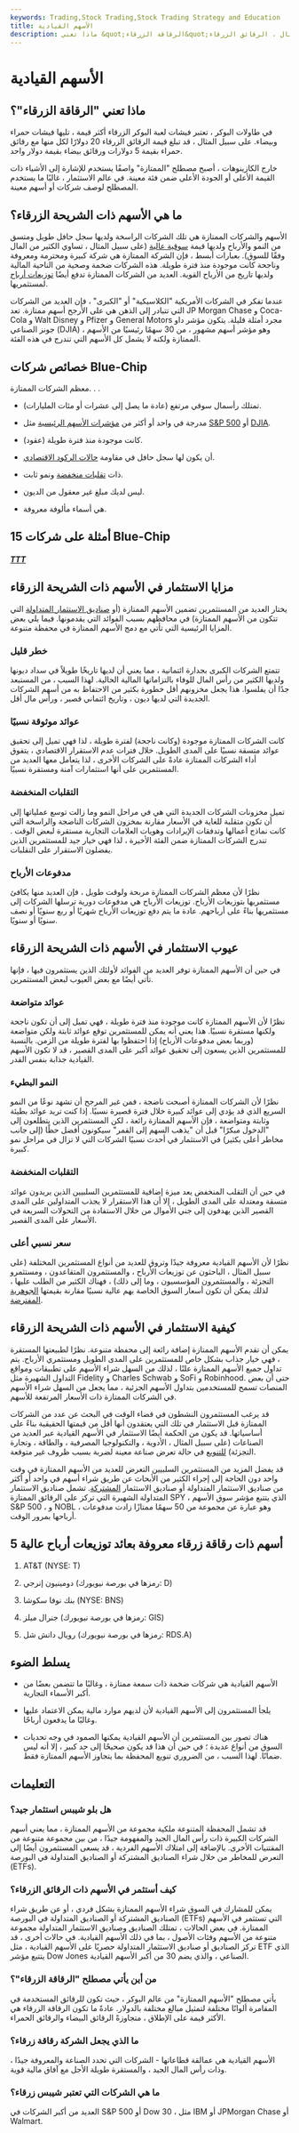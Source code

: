 ```yaml
---
keywords: Trading,Stock Trading,Stock Trading Strategy and Education
title: الأسهم القيادية
description: ماذا تعني &quot;الرقاقة الزرقاء&quot;؟ في طاولات البوكر ، تعتبر فيشات لعبة البوكر الزرقاء أكثر قيمة ، تليها فيشات حمراء وبيضاء. على سبيل المثال ، الرقائق الزرقاء
---
```


# الأسهم القيادية
## ماذا تعني "الرقاقة الزرقاء"؟

في طاولات البوكر ، تعتبر فيشات لعبة البوكر الزرقاء أكثر قيمة ، تليها فيشات حمراء وبيضاء. على سبيل المثال ، قد تبلغ قيمة الرقائق الزرقاء 20 دولارًا لكل منها مع رقائق حمراء بقيمة 5 دولارات ورقائق بيضاء بقيمة دولار واحد.

خارج الكازينوهات ، أصبح مصطلح "الممتازة" واصفًا يستخدم للإشارة إلى الأشياء ذات القيمة الأعلى أو الجودة الأعلى ضمن فئة معينة. في عالم الاستثمار ، غالبًا ما يستخدم المصطلح لوصف شركات أو أسهم معينة.

## ما هي الأسهم ذات الشريحة الزرقاء؟

الأسهم والشركات الممتازة هي تلك الشركات الراسخة ولديها سجل حافل طويل ومتسق من النمو والأرباح ولديها قيمة [سوقية عالية](/capitalization) (على سبيل المثال ، تساوي الكثير من المال وفقًا للسوق). بعبارات أبسط ، فإن الشركة الممتازة هي شركة كبيرة ومحترمة ومعروفة وناجحة كانت موجودة منذ فترة طويلة. هذه الشركات ضخمة وصحية من الناحية المالية ولديها تاريخ من الأرباح القوية. العديد من الشركات الممتازة تدفع أيضًا [توزيعات أرباح](/dividend) لمستثمريها.

عندما تفكر في الشركات الأمريكية "الكلاسيكية" أو "الكبرى" ، فإن العديد من الشركات التي تتبادر إلى الذهن هي على الأرجح أسهم ممتازة. تعد JP Morgan Chase و Coca-Cola و Walt Disney و Pfizer و General Motors مجرد أمثلة قليلة. يتكون مؤشر داو جونز الصناعي (DJIA) ، وهو مؤشر أسهم مشهور ، من 30 سهمًا رئيسيًا من الأسهم الممتازة ولكنه لا يشمل كل الأسهم التي تندرج في هذه الفئة.

## خصائص شركات Blue-Chip

معظم الشركات الممتازة. . .

- تمتلك رأسمال سوقي مرتفع (عادة ما يصل إلى عشرات أو مئات المليارات).

- مدرجة في واحد أو أكثر من [مؤشرات الأسهم الرئيسية](/marketindex) مثل [S&P 500](/sp500) أو [DJIA](/djia).

- كانت موجودة منذ فترة طويلة (عقود).

- أن يكون لها سجل حافل في مقاومة [حالات الركود الاقتصادي](/recession).

- ذات [تقلبات منخفضة](/volatility) ونمو ثابت.

- ليس لديك مبلغ غير معقول من الديون.

- هي أسماء مألوفة معروفة.

## 15 أمثلة على شركات Blue-Chip

<h5> <a href=""> TTT </a> </h5>

## مزايا الاستثمار في الأسهم ذات الشريحة الزرقاء

يختار العديد من المستثمرين تضمين الأسهم الممتازة (أو [صناديق الاستثمار المتداولة](/indexfund) التي تتكون من الأسهم الممتازة) في محافظهم بسبب الفوائد التي يقدمونها. فيما يلي بعض المزايا الرئيسية التي تأتي مع دمج الأسهم الممتازة في محفظة متنوعة.

### خطر قليل

تتمتع الشركات الكبرى بجدارة ائتمانية ، مما يعني أن لديها تاريخًا طويلاً في سداد ديونها ولديها الكثير من رأس المال للوفاء بالتزاماتها المالية الحالية. لهذا السبب ، من المستبعد جدًا أن يفلسوا. هذا يجعل مخزونهم أقل خطورة بكثير من الاحتفاظ به من أسهم الشركات الجديدة التي لديها ديون ، وتاريخ ائتماني قصير ، ورأس مال أقل.

### عوائد موثوقة نسبيًا

كانت الشركات الممتازة موجودة (وكانت ناجحة) لفترة طويلة ، لذا فهي تميل إلى تحقيق عوائد متسقة نسبيًا على المدى الطويل. خلال فترات عدم الاستقرار الاقتصادي ، يتفوق أداء الشركات الممتازة عادةً على الشركات الأخرى ، لذا يتعامل معها العديد من المستثمرين على أنها استثمارات آمنة ومستقرة نسبيًا.

### التقلبات المنخفضة

تميل مخزونات الشركات الجديدة التي هي في مراحل النمو وما زالت توسع عملياتها إلى أن تكون متقلبة للغاية في الأسعار مقارنة بمخزون الشركات الناضجة والراسخة التي كانت نماذج أعمالها وتدفقات الإيرادات وهويات العلامات التجارية مستقرة لبعض الوقت . تندرج الشركات الممتازة ضمن الفئة الأخيرة ، لذا فهي خيار جيد للمستثمرين الذين يفضلون الاستقرار على التقلبات.

### مدفوعات الأرباح

نظرًا لأن معظم الشركات الممتازة مربحة ولوقت طويل ، فإن العديد منها يكافئ مستثمريها بتوزيعات الأرباح. توزيعات الأرباح هي مدفوعات دورية ترسلها الشركات إلى مستثمريها بناءً على أرباحهم. عادة ما يتم دفع توزيعات الأرباح شهريًا أو ربع سنويًا أو نصف سنويًا أو سنويًا.

## عيوب الاستثمار في الأسهم ذات الشريحة الزرقاء

في حين أن الأسهم الممتازة توفر العديد من الفوائد لأولئك الذين يستثمرون فيها ، فإنها تأتي أيضًا مع بعض العيوب لبعض المستثمرين.

### عوائد متواضعة

نظرًا لأن الأسهم الممتازة كانت موجودة منذ فترة طويلة ، فهي تميل إلى أن تكون ناجحة ولكنها مستقرة نسبيًا. هذا يعني أنه يمكن للمستثمرين توقع عوائد ثابتة ولكن متواضعة (وربما بعض مدفوعات الأرباح) إذا احتفظوا بها لفترة طويلة من الزمن. بالنسبة للمستثمرين الذين يسعون إلى تحقيق عوائد أكبر على المدى القصير ، قد لا تكون الأسهم القيادية جذابة بنفس القدر.

### النمو البطيء

نظرًا لأن الشركات الممتازة أصبحت ناضجة ، فمن غير المرجح أن تشهد نوعًا من النمو السريع الذي قد يؤدي إلى عوائد كبيرة خلال فترة قصيرة نسبيًا. إذا كنت تريد عوائد بطيئة وثابتة ومتواضعة ، فإن الأسهم الممتازة رائعة ، لكن المستثمرين الذين يتطلعون إلى "الدخول مبكرًا" قبل أن "يذهب السهم إلى القمر" سيكونون أفضل حظًا (إلى جانب مخاطر أعلى بكثير) في الاستثمار في أحدث نسبيًا الشركات التي لا تزال في مراحل نمو كبيرة.

### التقلبات المنخفضة

في حين أن التقلب المنخفض يعد ميزة إضافية للمستثمرين السلبيين الذين يريدون عوائد متسقة ومعتدلة على المدى الطويل ، إلا أن هذا الاستقرار لا يجذب المتداولين على المدى القصير الذين يهدفون إلى جني الأموال من خلال الاستفادة من التحولات السريعة في الأسعار على المدى القصير.

### سعر نسبي أعلى

نظرًا لأن الأسهم القيادية معروفة جيدًا وتروق للعديد من أنواع المستثمرين المختلفة (على سبيل المثال ، الباحثون عن توزيعات الأرباح ، والمستثمرون المتقاعدون ، ومستثمرو التجزئة ، والمستثمرون المؤسسيون ، وما إلى ذلك) ، فهناك الكثير من الطلب عليها ، لذلك يمكن أن تكون أسعار السوق الخاصة بهم عالية نسبيًا مقارنة بقيمتها [الجوهرية المفترضة](/intrinsicvalue).

## كيفية الاستثمار في الأسهم ذات الشريحة الزرقاء

يمكن أن تقدم الأسهم الممتازة إضافة رائعة إلى محفظة متنوعة. نظرًا لطبيعتها المستقرة ، فهي خيار جذاب بشكل خاص للمستثمرين على المدى الطويل ومستثمري الأرباح. يتم تداول جميع الأسهم الممتازة علنًا ، لذلك من السهل شراء الأسهم على تطبيقات ومواقع التداول الشهيرة مثل Fidelity و Charles Schwab و SoFi و Robinhood. حتى أن بعض المنصات تسمح للمستخدمين بتداول الأسهم الجزئية ، مما يجعل من السهل شراء الأسهم في الشركات الممتازة ذات الأسعار المرتفعة للأسهم.

قد يرغب المستثمرون النشطون في قضاء الوقت في البحث عن عدد من الشركات الممتازة قبل الاستثمار في تلك التي يعتقدون أنها أقل من قيمتها الحقيقية بناءً على أساسياتها. قد يكون من الحكمة أيضًا الاستثمار في الأسهم القيادية عبر العديد من الصناعات (على سبيل المثال ، الأدوية ، والتكنولوجيا المصرفية ، والطاقة ، وتجارة التجزئة) [للتنويع](/diversification) في حالة تعرض صناعة معينة لضربة بسبب ظروف غير متوقعة.

قد يفضل المزيد من المستثمرين السلبيين التعرض للعديد من الأسهم الممتازة في وقت واحد دون الحاجة إلى إجراء الكثير من الأبحاث عن طريق شراء أسهم في واحد أو أكثر من صناديق الاستثمار المتداولة أو صناديق الاستثمار [المشتركة](/mutualfund). تشمل صناديق الاستثمار المتداولة الشهيرة التي تركز على الرقائق الممتازة SPY ، الذي يتتبع مؤشر سوق الأسهم S&P 500 ، و NOBL ، وهو عبارة عن مجموعة من 50 سهمًا ممتازًا زادت مدفوعات أرباحها بمرور الوقت.

## 5 أسهم ذات رقاقة زرقاء معروفة بعائد توزيعات أرباح عالية

1. AT&T (NYSE: T)

1. دومينيون إنرجي (رمزها في بورصة نيويورك: D)

1. بنك نوفا سكوشا (NYSE: BNS)

1. جنرال ميلز (رمزها في بورصة نيويورك: GIS)

1. رويال داتش شل (رمزها في بورصة نيويورك: RDS.A)

## يسلط الضوء

- الأسهم القيادية هي شركات ضخمة ذات سمعة ممتازة ، وغالبًا ما تتضمن بعضًا من أكبر الأسماء التجارية.

- يلجأ المستثمرون إلى الأسهم القيادية لأن لديهم موارد مالية يمكن الاعتماد عليها وغالبًا ما يدفعون أرباحًا.

- هناك تصور بين المستثمرين أن الأسهم القيادية يمكنها الصمود في وجه تحديات السوق من أنواع عديدة ؛ في حين أن هذا قد يكون صحيحًا إلى حد كبير ، إلا أنه ليس ضمانًا. لهذا السبب ، من الضروري تنويع المحفظة بما يتجاوز الأسهم الممتازة فقط.

## التعليمات

### هل بلو شيبس استثمار جيد؟

قد تشمل المحفظة المتنوعة ملكية مجموعة من الأسهم الممتازة ، مما يعني أسهم الشركات الكبيرة ذات رأس المال الجيد والمفهومة جيدًا ، من بين مجموعة متنوعة من المقتنيات الأخرى. بالإضافة إلى امتلاك الأسهم الفردية ، قد يسعى المستثمرون أيضًا إلى التعرض للمخاطر من خلال شراء الصناديق المشتركة أو الصناديق المتداولة في البورصة (ETFs).

### كيف أستثمر في الأسهم ذات الرقائق الزرقاء؟

يمكن للمشارك في السوق شراء الأسهم الممتازة بشكل فردي ، أو عن طريق شراء الصناديق المشتركة أو الصناديق المتداولة في البورصة (ETFs) التي تستثمر في الأسهم الممتازة. في بعض الحالات ، تمتلك الصناديق وصناديق الاستثمار المتداولة مجموعة متنوعة من الأسهم وفئات الأصول ، بما في ذلك الأسهم القيادية. في حالات أخرى ، قد تركز الصناديق أو صناديق الاستثمار المتداولة حصريًا على الأسهم القيادية ، مثل ETF الذي يتتبع مؤشر Dow Jones الصناعي ، والذي يضم 30 من أكبر الأسهم القيادية.

### من أين يأتي مصطلح "الرقاقة الزرقاء"؟

يأتي مصطلح "الأسهم الممتازة" من عالم البوكر ، حيث تكون للرقائق المستخدمة في المقامرة ألوانًا مختلفة لتمثيل مبالغ مختلفة بالدولار. عادةً ما تكون الرقاقة الزرقاء هي الأكثر قيمة على الإطلاق ، متجاوزةً الرقائق البيضاء والرقائق الحمراء.

### ما الذي يجعل الشركة رقاقة زرقاء؟

الأسهم القيادية هي عمالقة قطاعاتها - الشركات التي تحدد الصناعة والمعروفة جيدًا ، وذات رأس المال الجيد ، والمستقرة طويلة الأجل مع آفاق مالية قوية.

### ما هي الشركات التي تعتبر شيبس زرقاء؟

العديد من أكبر الشركات في S&P 500 أو Dow 30 ، مثل IBM أو JPMorgan Chase أو Walmart.

